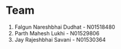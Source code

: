  # Team
1. Falgun Nareshbhai Dudhat - N01518480
2. Parth Mahesh Lukhi - N01529806
3. Jay Rajeshbhai Savani - N01530364